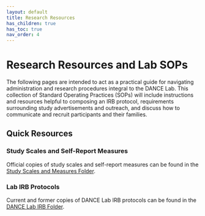 ```yaml
---
layout: default
title: Research Resources
has_children: true
has_toc: true
nav_order: 4
---
```


# Research Resources and Lab SOPs

The following pages are intended to act as a practical guide for navigating administration and research procedures integral to the DANCE Lab. This collection of Standard Operating Practices (SOPs) will include instructions and resources helpful to composing an IRB protocol, requirements surrounding study advertisements and outreach, and discuss how to communicate and recruit participants and their families.

## Quick Resources 

### Study Scales and Self-Report Measures

Official copies of study scales and self-report measures can be found in the [Study Scales and Measures Folder](https://drive.google.com/drive/folders/1sqQoPDFvRkm-jNTPlZFn1UcznMH_iDRx). 

### Lab IRB Protocols

Current and former copies of DANCE Lab IRB protocols can be found in the [DANCE Lab IRB Folder](https://drive.google.com/drive/folders/19pH3p4Us1Sa6EdYonSyicn8ZgV9vc-6R). 

